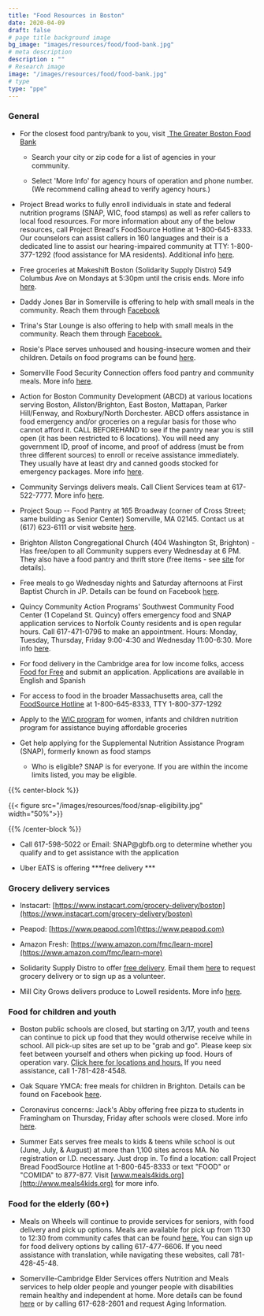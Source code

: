 ```yaml
---
title: "Food Resources in Boston"
date: 2020-04-09
draft: false
# page title background image
bg_image: "images/resources/food/food-bank.jpg"
# meta description
description : ""
# Research image
image: "/images/resources/food/food-bank.jpg"
# type
type: "ppe"
---
```


### General

-   For the closest food pantry/bank to you, visit [ The Greater Boston
    Food Bank](https://www.gbfb.org/need-food/)

    -   Search your city or zip code for a list of agencies in your
        community. 

    -   Select 'More Info' for agency hours of operation and phone
        number. (We recommend calling ahead to verify agency hours.)

-   Project Bread works to fully enroll individuals in state and federal
    nutrition programs (SNAP, WIC, food stamps) as well as refer callers
    to local food resources. For more information about any of the below
    resources, call Project Bread\'s FoodSource Hotline at
    1-800-645-8333. Our counselors can assist callers in 160 languages
    and their is a dedicated line to assist our hearing-impaired
    community at TTY: 1-800-377-1292 (food assistance for MA residents).
    Additional info [here](http://www.projectbread.org/get-help/).

-   Free groceries at Makeshift Boston (Solidarity Supply Distro) 549
    Columbus Ave on Mondays at 5:30pm until the crisis ends. More info
    [here](https://www.facebook.com/SolidaritySupplyDistro/).

-   Daddy Jones Bar in Somerville is offering to help with small meals
    in the community. Reach them through
    [Facebook](https://www.facebook.com/daddyjonesbar/photos/pb.139045476187154.-2207520000../2814737978617877/?type=3&theater)

-   Trina's Star Lounge is also offering to help with small meals in the
    community. Reach them through
    [Facebook.](https://www.facebook.com/trinastarlitelounge/photos/a.10151514717759930/10157517108664930/)

-   Rosie\'s Place serves unhoused and housing-insecure women and their
    children. Details on food programs can be found
    [here](http://www.rosiesplace.org/how_we_help/emergency_services/food_programs).

-   Somerville Food Security Connection offers food pantry and community
    meals. More info
    [here](http://somervillefoodsecurity.org/get-involved/).

-   Action for Boston Community Development (ABCD) at various locations
    serving Boston, Allston/Brighton, East Boston, Mattapan, Parker
    Hill/Fenway, and Roxbury/North Dorchester. ABCD offers assistance in
    food emergency and/or groceries on a regular basis for those who
    cannot afford it. CALL BEFOREHAND to see if the pantry near you is
    still open (it has been restricted to 6 locations). You will need
    any government ID, proof of income, and proof of address (must be
    from three different sources) to enroll or receive assistance
    immediately. They usually have at least dry and canned goods stocked
    for emergency packages. More info
    [here](https://bostonabcd.org/service/food-pantries/).

-   Community Servings delivers meals. Call Client Services team at
    617-522-7777. More info [here](https://www.servings.org/meal-faq/).

-   Project Soup -- Food Pantry at 165 Broadway (corner of Cross Street;
    same building as Senior Center) Somerville, MA 02145. Contact us
    at (617) 623-6111 or visit website
    [here](http://www.somervillehomelesscoalition.org/food-security/).

-   Brighton Allston Congregational Church (404 Washington St,
    Brighton) - Has free/open to all Community suppers every Wednesday
    at 6 PM. They also have a food pantry and thrift store (free items -
    see [site](https://brightonucc.org/whatwedo/) for details).

-   Free meals to go Wednesday nights and Saturday afternoons at First
    Baptist Church in JP. Details can be found on Facebook
    [here](https://www.facebook.com/FirstBaptistJP/).

-   Quincy Community Action Programs\' Southwest Community Food Center
    (1 Copeland St. Quincy) offers emergency food and SNAP application
    services to Norfolk County residents and is open regular hours. Call
    617-471-0796 to make an appointment. Hours: Monday, Tuesday,
    Thursday, Friday 9:00-4:30 and Wednesday 11:00-6:30. More info
    [here](https://www.qcap.org/our-programs/food-nutrition/#southwest).

-   For food delivery in the Cambridge area for low income folks, access
    [Food for
    Free](https://foodforfree.org/home-delivery/) and
    submit an application. Applications are available in English and
    Spanish

-   For access to food in the broader Massachusetts area, call the
    [FoodSource
    Hotline](http://www.projectbread.org/get-help/foodsource-hotline.html)
    at 1-800-645-8333, TTY 1-800-377-1292

-   Apply to the [WIC
    program](https://www.mass.gov/forms/apply-for-wic-online)
    for women, infants and children nutrition program for assistance
    buying affordable groceries

-   Get help applying for the Supplemental Nutrition Assistance Program
    (SNAP), formerly known as food stamps

    -   Who is eligible? SNAP is for everyone. If you are within the
        income limits listed, you may be eligible.

{{% center-block %}}

{{< figure src="/images/resources/food/snap-eligibility.jpg" width="50%">}}

{{% /center-block %}}

-   Call 617-598-5022 or Email: SNAP\@gbfb.org to determine whether you
    qualify and to get assistance with the application

<!-- -->

-   Uber EATS is offering ***free delivery ***

### Grocery delivery services

-   Instacart:
    [https://www.instacart.com/grocery-delivery/boston](https://www.instacart.com/grocery-delivery/boston)

-   Peapod:
    [https://www.peapod.com](https://www.peapod.com)

-   Amazon Fresh:
    [https://www.amazon.com/fmc/learn-more](https://www.amazon.com/fmc/learn-more)

-   Solidarity Supply Distro to offer [free
    delivery](https://www.facebook.com/SolidaritySupplyDistro/photos/a.103617487940477/103617374607155/?type=3&theater).
    Email them
    [here](mailto:bostonsolidaritysupplydistro@protonmail.com)
    to request grocery delivery or to sign up as a volunteer. 

-   Mill City Grows delivers produce to Lowell residents. More info
    [here](https://www.millcitygrows.org/mill-city-grows-markets/food-access/).

### Food for children and youth

-   Boston public schools are closed, but starting on 3/17, youth and
    teens can continue to pick up food that they would otherwise receive
    while in school. All pick-up sites are set up to be \"grab and go\".
    Please keep six feet between yourself and others when picking up
    food. Hours of operation vary. [Click here for locations and
    hours.](https://www.boston.gov/departments/food-access/map-meal-sites-boston)
    If you need assistance, call 1-781-428-4548.

-   Oak Square YMCA: free meals for children in Brighton. Details can be
    found on Facebook [here](facebook.com/OakSquareYMCA).

-   Coronavirus concerns: Jack's Abby offering free pizza to students in
    Framingham on Thursday, Friday after schools were closed. More info
    [here](https://www.masslive.com/boston/2020/03/coronavirus-concerns-jacks-abby-offering-free-pizza-to-students-in-framingham-on-thursday-friday-after-schools-were-closed.html).

-   Summer Eats serves free meals to kids & teens while school is out
    (June, July, & August) at more than 1,100 sites across MA. No
    registration or I.D. necessary. Just drop in. To find a location:
    call Project Bread FoodSource Hotline at 1-800-645-8333 or text
    \"FOOD\" or \"COMIDA\" to 877-877. Visit
    [www.meals4kids.org](http://www.meals4kids.org) for more info.

### Food for the elderly (60+)

-   Meals on Wheels will continue to provide services for seniors, with
    food delivery and pick up options. Meals are available for pick up
    from 11:30 to 12:30 from community cafes that can be found
    [here.](https://www.ethocare.org/cororavirus-covid-19-response-community-cafe-open-and-closure-status/)
    You can sign up for food delivery options by calling 617-477-6606.
    If you need assistance with translation, while navigating these
    websites, call 781-428-45-48. 

-   Somerville-Cambridge Elder Services offers Nutrition and Meals
    services to help older people and younger people with disabilities
    remain healthy and independent at home. More details can be found
    [here](https://eldercare.org/find-what-you-need/nutrition_and_meals/)
    or by calling 617-628-2601 and request Aging Information.
